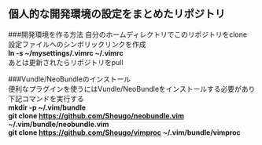 ## 個人的な開発環境の設定をまとめたリポジトリ  

###開発環境を作る方法
自分のホームディレクトリでこのリポジトリをclone  
設定ファイルへのシンボリックリンクを作成  
**ln -s ~/mysettings/.vimrc ~/.vimrc**  
あとは更新されたらリポジトリをpull  
  
###Vundle/NeoBundleのインストール  
便利なプラグインを使うにはVundle/NeoBundleをインストールする必要があり  
下記コマンドを実行する  
**mkdir -p ~/.vim/bundle**  
**git clone https://github.com/Shougo/neobundle.vim ~/.vim/bundle/neobundle.vim**  
**git clone https://github.com/Shougo/vimproc ~/.vim/bundle/vimproc**  

